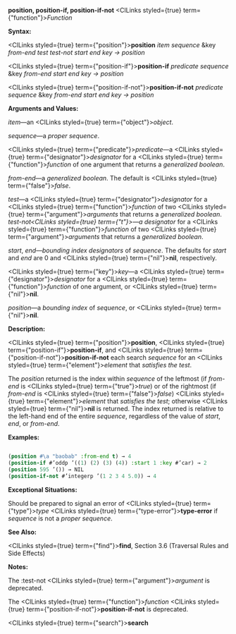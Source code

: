 **position, position-if, position-if-not** <ClLinks styled={true} term={"function"}><i>Function</i></ClLinks> 



**Syntax:** 



<ClLinks styled={true} term={"position"}><b>position</b></ClLinks> *item sequence* &amp;key *from-end test test-not start end key → position* 



<ClLinks styled={true} term={"position-if"}><b>position-if</b></ClLinks> *predicate sequence* &amp;key *from-end start end key → position* 



<ClLinks styled={true} term={"position-if-not"}><b>position-if-not</b></ClLinks> *predicate sequence* &amp;key *from-end start end key → position* 



**Arguments and Values:** 



*item*—an <ClLinks styled={true} term={"object"}><i>object</i></ClLinks>. 



*sequence*—a *proper sequence*. 



<ClLinks styled={true} term={"predicate"}><i>predicate</i></ClLinks>—a <ClLinks styled={true} term={"designator"}><i>designator</i></ClLinks> for a <ClLinks styled={true} term={"function"}><i>function</i></ClLinks> of one argument that returns a *generalized boolean*. 



 



 



*from-end*—a *generalized boolean*. The default is <ClLinks styled={true} term={"false"}><i>false</i></ClLinks>. 



*test*—a <ClLinks styled={true} term={"designator"}><i>designator</i></ClLinks> for a <ClLinks styled={true} term={"function"}><i>function</i></ClLinks> of two <ClLinks styled={true} term={"argument"}><i>arguments</i></ClLinks> that returns a *generalized boolean*. *test-not<ClLinks styled={true} term={"t"}><i>—a </i></ClLinks>designator* for a <ClLinks styled={true} term={"function"}><i>function</i></ClLinks> of two <ClLinks styled={true} term={"argument"}><i>arguments</i></ClLinks> that returns a *generalized boolean*. 



*start*, *end*—*bounding index designators* of *sequence*. The defaults for *start* and *end* are 0 and <ClLinks styled={true} term={"nil"}><b>nil</b></ClLinks>, respectively. 



<ClLinks styled={true} term={"key"}><i>key</i></ClLinks>—a <ClLinks styled={true} term={"designator"}><i>designator</i></ClLinks> for a <ClLinks styled={true} term={"function"}><i>function</i></ClLinks> of one argument, or <ClLinks styled={true} term={"nil"}><b>nil</b></ClLinks>. 



*position*—a *bounding index* of *sequence*, or <ClLinks styled={true} term={"nil"}><b>nil</b></ClLinks>. 



**Description:** 



<ClLinks styled={true} term={"position"}><b>position</b></ClLinks>, <ClLinks styled={true} term={"position-if"}><b>position-if</b></ClLinks>, and <ClLinks styled={true} term={"position-if-not"}><b>position-if-not</b></ClLinks> each search *sequence* for an <ClLinks styled={true} term={"element"}><i>element</i></ClLinks> that *satisfies the test*. 



The *position* returned is the index within *sequence* of the leftmost (if *from-end* is <ClLinks styled={true} term={"true"}><i>true</i></ClLinks>) or of the rightmost (if *from-end* is <ClLinks styled={true} term={"false"}><i>false</i></ClLinks>) <ClLinks styled={true} term={"element"}><i>element</i></ClLinks> that *satisfies the test*; otherwise <ClLinks styled={true} term={"nil"}><b>nil</b></ClLinks> is returned. The index returned is relative to the left-hand end of the entire *sequence*, regardless of the value of *start*, *end*, or *from-end*. 



**Examples:**
```lisp

(position #\a "baobab" :from-end t) → 4 
(position-if #’oddp ’((1) (2) (3) (4)) :start 1 :key #’car) → 2 
(position 595 ’()) → NIL 
(position-if-not #’integerp ’(1 2 3 4 5.0)) → 4 

```
**Exceptional Situations:** 



Should be prepared to signal an error of <ClLinks styled={true} term={"type"}><i>type</i></ClLinks> <ClLinks styled={true} term={"type-error"}><b>type-error</b></ClLinks> if *sequence* is not a *proper sequence*. 



**See Also:** 



<ClLinks styled={true} term={"find"}><b>find</b></ClLinks>, Section 3.6 (Traversal Rules and Side Effects) 



**Notes:** 



The :test-not <ClLinks styled={true} term={"argument"}><i>argument</i></ClLinks> is deprecated. 



The <ClLinks styled={true} term={"function"}><i>function</i></ClLinks> <ClLinks styled={true} term={"position-if-not"}><b>position-if-not</b></ClLinks> is deprecated. 







 



 



<ClLinks styled={true} term={"search"}><b>search</b></ClLinks> 



